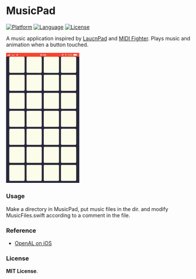 # MusicPad
[![Platform](http://img.shields.io/badge/platform-ios-blue.svg?style=flat
)](https://developer.apple.com/iphone/index.action)
[![Language](http://img.shields.io/badge/language-swift-brightgreen.svg?style=flat
)](https://developer.apple.com/swift)
[![License](http://img.shields.io/badge/license-MIT-lightgrey.svg?style=flat
)](http://mit-license.org)

A music application inspired by <a href="https://global.novationmusic.com/launch/launchpad">LaucnPad</a> and <a href="http://www.midifighter.com">MIDI Fighter</a>. Plays music and animation when a button touched.

<img src="/gif/musicpad.gif" width="200px">

### Usage
Make a directory in MusicPad, put music files in the dir. and modify MusicFiles.swift according to a comment in the file.

### Reference
- [OpenAL on iOS](http://ohno789.blogspot.jp/2013/08/openal-on-ios.html)

### License
**MIT License**.